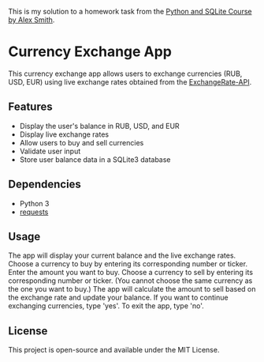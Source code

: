 This is my solution to a homework task from the [Python and SQLite Course by Alex Smith](https://stepik.org/course/134773/info).

# Currency Exchange App

This currency exchange app allows users to exchange currencies (RUB, USD, EUR) using live exchange rates obtained from the [ExchangeRate-API](https://api.exchangerate-api.com).

## Features

- Display the user's balance in RUB, USD, and EUR
- Display live exchange rates
- Allow users to buy and sell currencies
- Validate user input
- Store user balance data in a SQLite3 database

## Dependencies

- Python 3
- [requests](https://docs.python-requests.org/en/latest/)

## Usage
The app will display your current balance and the live exchange rates.
Choose a currency to buy by entering its corresponding number or ticker.
Enter the amount you want to buy.
Choose a currency to sell by entering its corresponding number or ticker. (You cannot choose the same currency as the one you want to buy.)
The app will calculate the amount to sell based on the exchange rate and update your balance.
If you want to continue exchanging currencies, type 'yes'. To exit the app, type 'no'.

## License
This project is open-source and available under the MIT License.
